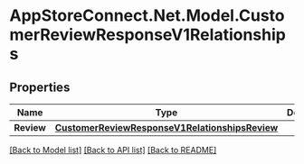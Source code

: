 # AppStoreConnect.Net.Model.CustomerReviewResponseV1Relationships

## Properties

Name | Type | Description | Notes
------------ | ------------- | ------------- | -------------
**Review** | [**CustomerReviewResponseV1RelationshipsReview**](CustomerReviewResponseV1RelationshipsReview.md) |  | [optional] 

[[Back to Model list]](../README.md#documentation-for-models) [[Back to API list]](../README.md#documentation-for-api-endpoints) [[Back to README]](../README.md)

